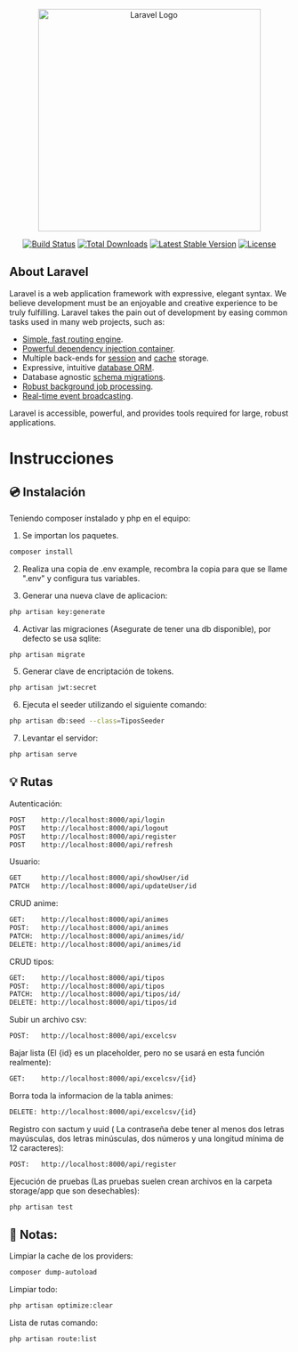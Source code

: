 <p align="center"><a href="https://laravel.com" target="_blank"><img src="https://raw.githubusercontent.com/laravel/art/master/logo-lockup/5%20SVG/2%20CMYK/1%20Full%20Color/laravel-logolockup-cmyk-red.svg" width="400" alt="Laravel Logo"></a></p>

<p align="center">
<a href="https://github.com/laravel/framework/actions"><img src="https://github.com/laravel/framework/workflows/tests/badge.svg" alt="Build Status"></a>
<a href="https://packagist.org/packages/laravel/framework"><img src="https://img.shields.io/packagist/dt/laravel/framework" alt="Total Downloads"></a>
<a href="https://packagist.org/packages/laravel/framework"><img src="https://img.shields.io/packagist/v/laravel/framework" alt="Latest Stable Version"></a>
<a href="https://packagist.org/packages/laravel/framework"><img src="https://img.shields.io/packagist/l/laravel/framework" alt="License"></a>
</p>

## About Laravel

Laravel is a web application framework with expressive, elegant syntax. We believe development must be an enjoyable and creative experience to be truly fulfilling. Laravel takes the pain out of development by easing common tasks used in many web projects, such as:

-   [Simple, fast routing engine](https://laravel.com/docs/routing).
-   [Powerful dependency injection container](https://laravel.com/docs/container).
-   Multiple back-ends for [session](https://laravel.com/docs/session) and [cache](https://laravel.com/docs/cache) storage.
-   Expressive, intuitive [database ORM](https://laravel.com/docs/eloquent).
-   Database agnostic [schema migrations](https://laravel.com/docs/migrations).
-   [Robust background job processing](https://laravel.com/docs/queues).
-   [Real-time event broadcasting](https://laravel.com/docs/broadcasting).

Laravel is accessible, powerful, and provides tools required for large, robust applications.

# Instrucciones

## 💿 Instalación

Teniendo composer instalado y php en el equipo:

1. Se importan los paquetes.

```sh
composer install
```

2. Realiza una copia de .env example, recombra la copia para que se llame ".env" y configura tus variables.

3. Generar una nueva clave de aplicacion:

```sh
php artisan key:generate
```

4. Activar las migraciones (Asegurate de tener una db disponible), por defecto se usa sqlite:

```sh
php artisan migrate
```

5. Generar clave de encriptación de tokens.

```sh
php artisan jwt:secret
```

6. Ejecuta el seeder utilizando el siguiente comando:

```sh
php artisan db:seed --class=TiposSeeder
```

7. Levantar el servidor:

```sh
php artisan serve
```

## 💡 Rutas

Autenticación:

```sh
POST    http://localhost:8000/api/login
POST    http://localhost:8000/api/logout
POST    http://localhost:8000/api/register
POST    http://localhost:8000/api/refresh
```

Usuario:

```sh
GET     http://localhost:8000/api/showUser/id
PATCH   http://localhost:8000/api/updateUser/id
```

CRUD anime:

```sh
GET:    http://localhost:8000/api/animes
POST:   http://localhost:8000/api/animes
PATCH:  http://localhost:8000/api/animes/id/
DELETE: http://localhost:8000/api/animes/id
```

CRUD tipos:

```sh
GET:    http://localhost:8000/api/tipos
POST:   http://localhost:8000/api/tipos
PATCH:  http://localhost:8000/api/tipos/id/
DELETE: http://localhost:8000/api/tipos/id
```

Subir un archivo csv:

```sh
POST:   http://localhost:8000/api/excelcsv
```

Bajar lista (El {id} es un placeholder, pero no se usará en esta función realmente):

```sh
GET:    http://localhost:8000/api/excelcsv/{id}
```

Borra toda la informacion de la tabla animes:

```sh
DELETE: http://localhost:8000/api/excelcsv/{id}
```

Registro con sactum y uuid ( La contraseña debe tener al menos dos letras mayúsculas, dos letras minúsculas, dos números y una longitud mínima de 12 caracteres):

```sh
POST:   http://localhost:8000/api/register
```

Ejecución de pruebas (Las pruebas suelen crean archivos en la carpeta storage/app que son desechables):

```sh
php artisan test
```

## 📑 Notas:

Limpiar la cache de los providers:

```sh
composer dump-autoload
```

Limpiar todo:

```sh
php artisan optimize:clear
```

Lista de rutas comando:

```sh
php artisan route:list
```
